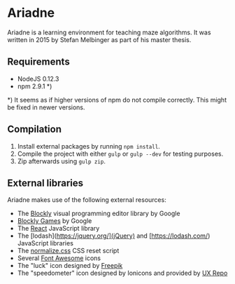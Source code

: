 # Ariadne

Ariadne is a learning environment for teaching maze algorithms. It was written in 2015 by Stefan Melbinger as part of his master thesis.

## Requirements

- NodeJS 0.12.3
- npm 2.9.1 *)

*) It seems as if higher versions of npm do not compile correctly. This might be fixed in newer versions.

## Compilation

1. Install external packages by running `npm install`.
2. Compile the project with either `gulp` or `gulp --dev` for testing purposes.
3. Zip afterwards using `gulp zip`.

## External libraries

Ariadne makes use of the following external resources:

- The [Blockly](https://developers.google.com/blockly/) visual programming editor library by Google
- [Blockly Games](https://blockly-games.appspot.com/) by Google
- The [React](https://facebook.github.io/react/) JavaScript library
- The [lodash](https://jquery.org/](jQuery) and [https://lodash.com/) JavaScript libraries
- The [normalize.css](https://necolas.github.io/normalize.css/) CSS reset script
- Several [Font Awesome](http://fontawesome.io) icons
- The "luck" icon designed by [Freepik](http://www.freepik.com/)
- The "speedometer" icon designed by Ionicons and provided by [UX Repo](http://www.uxrepo.com/)
